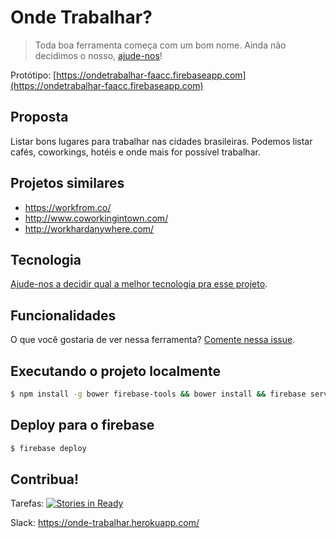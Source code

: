 # Onde Trabalhar?
> Toda boa ferramenta começa com um bom nome. Ainda não decidimos o nosso,  [ajude-nos](https://github.com/trabalhando/ondetrabalhar/issues/1)!

Protótipo: [https://ondetrabalhar-faacc.firebaseapp.com](https://ondetrabalhar-faacc.firebaseapp.com)

## Proposta
Listar bons lugares para trabalhar nas cidades brasileiras. Podemos listar cafés, coworkings, hotéis e onde mais for possível trabalhar.

## Projetos similares
- https://workfrom.co/
- http://www.coworkingintown.com/
- http://workhardanywhere.com/

## Tecnologia
[Ajude-nos a decidir qual a melhor tecnologia pra esse projeto](https://github.com/trabalhando/ondetrabalhar/issues/4).

## Funcionalidades
O que você gostaria de ver nessa ferramenta? [Comente nessa issue](https://github.com/trabalhando/ondetrabalhar/issues/3).

## Executando o projeto localmente

```bash
$ npm install -g bower firebase-tools && bower install && firebase server
```

## Deploy para o firebase

```bash
$ firebase deploy
```

## Contribua!
Tarefas: [![Stories in Ready](https://badge.waffle.io/trabalhando/ondetrabalhar.svg?label=ready&title=Ready)](http://waffle.io/trabalhando/ondetrabalhar)

Slack: https://onde-trabalhar.herokuapp.com/
